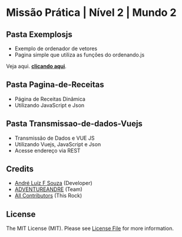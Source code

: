 # Missão Prática | Nível 2 | Mundo 2

## Pasta Exemplosjs
- Exemplo de ordenador de vetores 
- Pagina simple que utiliza as funções do ordenando.js

Veja aqui. **[clicando aqui](exemplosjs/ordernando.html)**.

## Pasta Pagina-de-Receitas

- Página de Receitas Dinâmica
- Utilizando JavaScript e Json

## Pasta Transmissao-de-dados-Vuejs

- Transmissão de Dados e VUE JS
- Utilizando Vuejs, JavaScript e Json 
- Acesse endereço via REST

## Credits

- [André Luíz F Souza](https://github.com/adventureandre) (Developer)
- [ADVENTUREANDRE](https://github.com/adventureandre) (Team)
- [All Contributors](https://github.com/) (This Rock)

## License

The MIT License (MIT). Please see [License File](https://github.com/adventureandre/Lib/blob/main/LICENSE) for more information.
